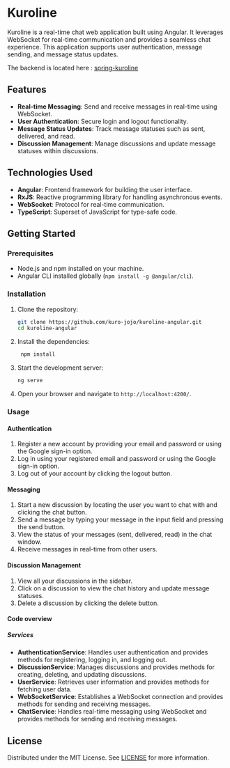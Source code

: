 # Kuroline

Kuroline is a real-time chat web application built using Angular. It leverages WebSocket for real-time communication and provides a seamless chat experience. This application supports user authentication, message sending, and message status updates.

The backend is located here : [spring-kuroline](https://github.com/kuro-jojo/kuroline-springboot)

## Features

- **Real-time Messaging**: Send and receive messages in real-time using WebSocket.
- **User Authentication**: Secure login and logout functionality.
- **Message Status Updates**: Track message statuses such as sent, delivered, and read.
- **Discussion Management**: Manage discussions and update message statuses within discussions.

## Technologies Used

- **Angular**: Frontend framework for building the user interface.
- **RxJS**: Reactive programming library for handling asynchronous events.
- **WebSocket**: Protocol for real-time communication.
- **TypeScript**: Superset of JavaScript for type-safe code.

## Getting Started

### Prerequisites

- Node.js and npm installed on your machine.
- Angular CLI installed globally (`npm install -g @angular/cli`).

### Installation

1. Clone the repository:
   ```bash
   git clone https://github.com/kuro-jojo/kuroline-angular.git
   cd kuroline-angular
   ```

2. Install the dependencies:
   ```bash
    npm install
    ```

3. Start the development server:
    ```bash
    ng serve
    ```
4. Open your browser and navigate to `http://localhost:4200/`.

### Usage
#### Authentication
1. Register a new account by providing your email and password or using the Google sign-in option.
2. Log in using your registered email and password or using the Google sign-in option.
3. Log out of your account by clicking the logout button.

#### Messaging
1. Start a new discussion by locating the user you want to chat with and clicking the chat button.
2. Send a message by typing your message in the input field and pressing the send button.
3. View the status of your messages (sent, delivered, read) in the chat window.
4. Receive messages in real-time from other users.

#### Discussion Management
1. View all your discussions in the sidebar.
2. Click on a discussion to view the chat history and update message statuses.
3. Delete a discussion by clicking the delete button.

#### Code overview
##### Services
- **AuthenticationService**: Handles user authentication and provides methods for registering, logging in, and logging out.
- **DiscussionService**: Manages discussions and provides methods for creating, deleting, and updating discussions.
- **UserService**: Retrieves user information and provides methods for fetching user data.
- **WebSocketService**: Establishes a WebSocket connection and provides methods for sending and receiving messages.
- **ChatService**: Handles real-time messaging using WebSocket and provides methods for sending and receiving messages.

## License

Distributed under the MIT License. See [LICENSE](LICENSE) for more information.

